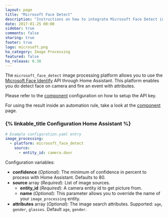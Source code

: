```yaml
---
layout: page
title: "Microsoft Face Detect"
description: "Instructions on how to integrate Microsoft Face Detect into Home Assistant."
date: 2017-01-25 00:00
sidebar: true
comments: false
sharing: true
footer: true
logo: microsoft.png
ha_category: Image Processing
featured: false
ha_release: 0.38
---
```


The `microsoft_face_detect` image processing platform allows you to use the [Microsoft Face Identify](https://www.microsoft.com/cognitive-services/en-us/) API through Home Assistant. This platform enables you do detect face on camera and fire an event with attributes.

Please refer to the [component](/components/microsoft_face/) configuration on how to setup the API key.

For using the result inside an automation rule, take a look at the [component](/components/image_processing/) page.

### {% linkable_title Configuration Home Assistant %}

```yaml
# Example configuration.yaml entry
image_processing:
  - platform: microsoft_face_detect
    source:
      - entity_id: camera.door
```

Configuration variables:

- **confidence** (*Optional*): The minimum of confidence in percent to process with Home Assistant. Defaults to 80.
- **source** array (*Required*): List of image sources.
  - **entity_id** (*Required*): A camera entity id to get picture from.
  - **name** (*Optional*): This parameter allows you to override the name of your `image_processing` entity.
- **attributes** array (*Optional*): The image search attributes. Supported: `age`, `gender`, `glasses`. Default `age`, `gender`.
